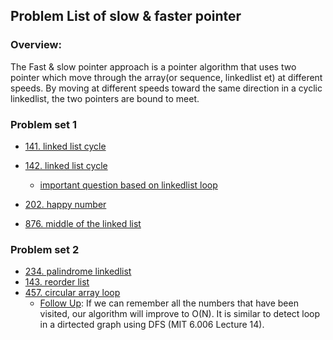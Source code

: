 ## Problem List of slow & faster pointer ##

### **Overview**:   

The Fast & slow pointer approach is a pointer algorithm that uses two pointer which move through the array(or sequence, linkedlist et) at different speeds. By moving at different speeds toward the same direction in a cyclic linkedlist, the two pointers are bound to meet.

### Problem set 1
+ [141. linked list cycle][1]
+ [142. linked list cycle][8]
    + [important question based on linkedlist loop][9]

+ [202. happy number][2]
+ [876. middle of the linked list][3]

### Problem set 2
+ [234. palindrome linkedlist][4]
+ [143. reorder list][5]
+ [457. circular array loop][6]
    + [Follow Up][7]: If we can remember all the numbers that have been visited, our algorithm will improve to O(N). It is similar to detect loop in a dirtected graph using DFS (MIT 6.006 Lecture 14).



[1]: https://leetcode.com/problems/linked-list-cycle/
[2]: https://leetcode.com/problems/happy-number
[3]: https://leetcode.com/problems/middle-of-the-linked-list
[4]: https://leetcode.com/problems/palindrome-linked-list/
[5]: https://leetcode.com/problems/reorder-list/
[6]: https://leetcode.com/problems/circular-array-loop/
[7]: https://leetcode.com/problems/circular-array-loop/discuss/395670/JAVA-simple-DFS-O(n)-beat-100-time-and-space
[8]: https://leetcode.com/problems/linked-list-cycle-ii/
[9]: https://leetcode.com/problems/linked-list-cycle-ii/discuss/415210/Important-questions-based-on-LinkedList-loops
